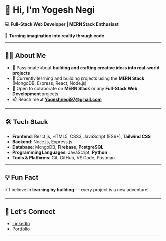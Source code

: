 # 👋 Hi, I'm Yogesh Negi

💻 **Full-Stack Web Developer | MERN Stack Enthusiast**

🎯 **Turning imagination into reality through code**

---

## 👨‍💻 About Me

- 🚀 Passionate about **building and crafting creative ideas into real-world projects**
- 🌱 Currently learning and building projects using the **MERN Stack** (MongoDB, Express, React, Node.js)
- 🤝 Open to collaborate on **MERN Stack** or any **Full-Stack Web Development** projects
- 📫 Reach me at **[Yogeshnegi97@gmail.com](mailto:Yogeshnegi97@gmail.com)**

---

## 🛠️ Tech Stack

- **Frontend**: React.js, HTML5, CSS3, JavaScript (ES6+), **Tailwind CSS**
- **Backend**: Node.js, Express.js
- **Database**: MongoDB, **Firebase**, **PostgreSQL**
- **Programming Languages**: JavaScript, **Python**
- **Tools & Platforms**: Git, GitHub, VS Code, Postman

---

## 💡 Fun Fact

⚡ I believe in **learning by building** — every project is a new adventure!

---

## 🔗 Let's Connect

- [LinkedIn](https://www.linkedin.com/in/YOUR-LINKEDIN-HERE)
- [Portfolio](https://my-portfolio-website-chi-tan.vercel.app/#home) 

---


<!---
YogeshNegi10/YogeshNegi10 is a ✨ special ✨ repository because its `README.md` (this file) appears on your GitHub profile.
You can click the Preview link to take a look at your changes.
--->
